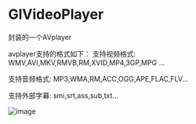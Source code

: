 # GlVideoPlayer
封装的一个AVplayer

avplayer支持的格式如下：
支持视频格式: WMV,AVI,MKV,RMVB,RM,XVID,MP4,3GP,MPG …

支持音频格式: MP3,WMA,RM,ACC,OGG,APE,FLAC,FLV…

支持外部字幕: smi,srt,ass,sub,txt…

![image](https://github.com/gleeeli/GlVideoPlayer/blob/master/QQ20181212-083944-HD.gif)
